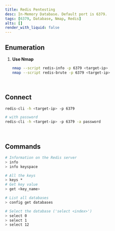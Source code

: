 ```yaml
---
title: Redis Pentesting
desc: In-Memory Database. Default port is 6379.
tags: [6379, Database, Nmap, Redis]
alts: []
render_with_liquid: false
---
```


## Enumeration

1. **Use Nmap**

    ```sh
    nmap --script redis-info -p 6379 <target-ip>
    nmap --script redis-brute -p 6379 <target-ip>
    ```

<br />

## Connect

```sh
redis-cli -h <target-ip> -p 6379

# with password
redis-cli -h <target-ip> -p 6379 -a password
```

<br />

## Commands

```sh
# Information on the Redis server
> info
> info keyspace

# All the keys
> keys *
# Get key value
> get <key_name>

# List all databases
> config get databases

# Select the database ('select <index>')
> select 0
> select 1
> select 12
```
